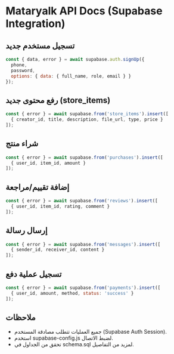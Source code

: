 # Mataryalk API Docs (Supabase Integration)

## تسجيل مستخدم جديد
```js
const { data, error } = await supabase.auth.signUp({
  phone,
  password,
  options: { data: { full_name, role, email } }
});
```

## رفع محتوى جديد (store_items)
```js
const { error } = await supabase.from('store_items').insert([
  { creator_id, title, description, file_url, type, price }
]);
```

## شراء منتج
```js
const { error } = await supabase.from('purchases').insert([
  { user_id, item_id, amount }
]);
```

## إضافة تقييم/مراجعة
```js
const { error } = await supabase.from('reviews').insert([
  { user_id, item_id, rating, comment }
]);
```

## إرسال رسالة
```js
const { error } = await supabase.from('messages').insert([
  { sender_id, receiver_id, content }
]);
```

## تسجيل عملية دفع
```js
const { error } = await supabase.from('payments').insert([
  { user_id, amount, method, status: 'success' }
]);
```

## ملاحظات
- جميع العمليات تتطلب مصادقة المستخدم (Supabase Auth Session).
- استخدم supabase-config.js لضبط الاتصال.
- تحقق من الجداول في schema.sql لمزيد من التفاصيل. 